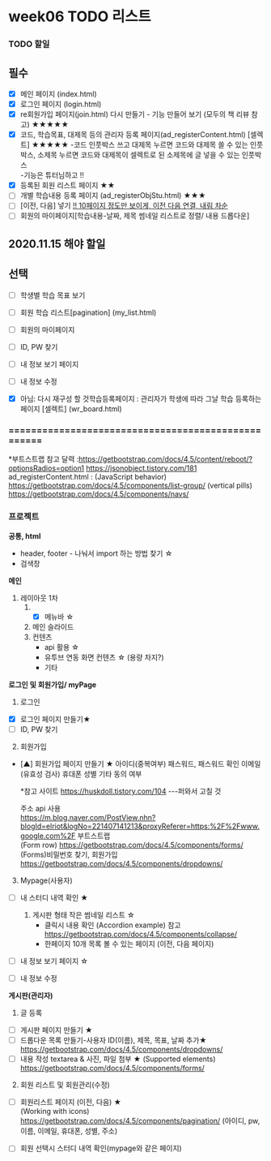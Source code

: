 # week06 TODO 리스트

### TODO 할일
## 필수
- [x] 메인 페이지 (index.html)
- [x] 로그인 페이지 (login.html) 
- [x] re회원가입 페이지(join.html) 다시 만들기 - 기능 만들어 보기 (모두의 책 리뷰 참고) ★★★★★
- [x] 코드, 학습목표, 대제목 등의 관리자 등록 페이지(ad_registerContent.html) [셀렉트] ★★★★★
       -코드 인풋박스 쓰고 대제목 누르면 코드와 대제목 쓸 수 있는 인풋박스, 소제목 누르면 코드와 대제목이 셀렉트로 된 소제목에 글 넣을 수 있는 인풋박스  
       -기능은 튜터님하고 !!
- [x] 등록된 회원 리스트 페이지 ★★
- [ ] 개별 학습내용 등록 페이지 (ad_registerObjStu.html) ★★★
- [ ] [이전, 다음] 넣기 [!! 10페이지 정도만 보이게, 이전 다음 연결, 내림 차순 ](member_list.html)
- [ ] 회원의 마이페이지[학습내용-날짜, 제목 썸네일 리스트로 정렬/ 내용 드롭다운]

## 2020.11.15 해야 할일




## 선택
- [ ] 학생별 학습 목표 보기
- [ ] 회원 학습 리스트[pagination] (my_list.html)
- [ ] 회원의 마이페이지
- [ ] ID, PW 찾기
- [ ] 내 정보 보기 페이지
- [ ] 내 정보 수정

- [x] 아님: 다시 재구성 할 것학습등록페이지 : 관리자가 학생에 따라 그날 학습 등록하는 페이지 [셀렉트] (wr_board.html)


### ===================================================
*부트스트랩 참고
 달력 :https://getbootstrap.com/docs/4.5/content/reboot/?optionsRadios=option1
       https://jsonobject.tistory.com/181
 ad_registerContent.html : (JavaScript behavior) https://getbootstrap.com/docs/4.5/components/list-group/
                            (vertical pills)  https://getbootstrap.com/docs/4.5/components/navs/
 
### 프로젝트
**공통, html**
* header, footer - 나눠서 import 하는 방법 찾기 ☆
* 검색창

**메인**
1. 레이아웃 1차
   1) - [x] 메뉴바 ☆
   2) 메인 슬라이드 
   3) 컨텐츠
       - api 활용 ☆
       - 유투브 연동 화면 컨텐츠 ☆ (용량 차지?)
       - 기타


**로그인 및 회원가입/ myPage**
1. 로그인 
- [x] 로그인 페이지 만들기★
- [ ] ID, PW 찾기

2. 회원가입
- [▲] 회원가입 페이지 만들기 ★ 
   아이디(중복여부)
   패스워드, 패스워드 확인
   이메일(유효성 검사)
   휴대폰
   성별
   기타 동의 여부
   
   *참고 사이트
   https://huskdoll.tistory.com/104  ---퍼와서 고칠 것
   
   주소 api 사용  
   https://m.blog.naver.com/PostView.nhn?blogId=elriot&logNo=221407141213&proxyReferer=https:%2F%2Fwww.google.com%2F
   부트스트랩  
   (Form row)  https://getbootstrap.com/docs/4.5/components/forms/
   (Forms)비밀번호 찾기, 회원가입 https://getbootstrap.com/docs/4.5/components/dropdowns/

3. Mypage(사용자)
- [ ] 내 스터디 내역 확인 ★
     1) 게시판 형태 작은 썸네일 리스트 ☆
         - 클릭시 내용 확인
            (Accordion example) 참고 https://getbootstrap.com/docs/4.5/components/collapse/
         - 한페이지 10개 목록 볼 수 있는 페이지 (이전, 다음 페이지) 
- [ ] 내 정보 보기 페이지 ☆
- [ ] 내 정보 수정



**게시판(관리자)**
1. 글 등록 
- [ ] 게시판 페이지 만들기 ★
- [ ] 드롭다운 목록 만들기-사용자 ID(이름), 제목, 목표, 날짜 추가★  
        https://getbootstrap.com/docs/4.5/components/dropdowns/
- [ ] 내용 작성 textarea & 사진, 파일 첨부 ★
       (Supported elements) https://getbootstrap.com/docs/4.5/components/forms/
   
2. 회원 리스트 및 회원관리(수정)
- [ ] 회원리스트 페이지 (이전, 다음) ★  
     (Working with icons) https://getbootstrap.com/docs/4.5/components/pagination/
     (아이디, pw, 이름, 이메일, 휴대폰, 성별, 주소)
- [ ] 회원 선택시 스터디 내역 확인(mypage와 같은 페이지)
   

 
